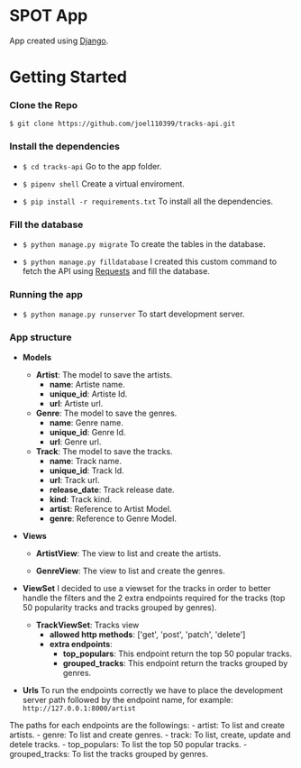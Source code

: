 # SPOT App

App created using [Django](https://www.djangoproject.com/ "Django").

# Getting Started

### Clone the Repo

`$ git clone https://github.com/joel110399/tracks-api.git`

### Install the dependencies
- `$ cd tracks-api`  Go to the app folder.

- `$ pipenv shell` Create a virtual enviroment.

- `$ pip install -r requirements.txt` To install all the dependencies.


### Fill the database

- `$ python manage.py migrate` To create the tables in the database.

- `$ python manage.py filldatabase` I created this custom command to fetch the API using [Requests](https://docs.python-requests.org/en/latest/ "Requests") and fill the database.

### Running the app

- `$ python manage.py runserver` To start development server.

### App structure

- **Models**
	- **Artist**: The model to save the artists.
		- **name**: Artiste name.
		- **unique_id**: Artiste Id.
		- **url**: Artiste url.
	- **Genre**: The model to save the genres.
		- **name**: Genre name.
		- **unique_id**: Genre Id.
		- **url**: Genre url.
	- **Track**: The model to save the tracks.
		- **name**: Track name.
		- **unique_id**: Track Id.
		- **url**: Track url.
		- **release_date**: Track release date.
		- **kind**: Track kind.
		- **artist**: Reference to Artist Model.
		- **genre**: Reference to Genre Model.

- **Views**
	- **ArtistView**: The view to list and create the artists.

	- **GenreView**: The view to list and create the genres.

- **ViewSet**
	I decided to use a viewset for the tracks in order to better handle the filters and the 2 extra endpoints required for the tracks (top 50 popularity tracks and tracks grouped by genres).
	- **TrackViewSet**: Tracks view
		- **allowed http methods**: ['get', 'post', 'patch', 'delete']
		- **extra endpoints**:
			- **top_populars**: This endpoint return the top 50 popular tracks.
			- **grouped_tracks**: This endpoint return the tracks grouped by genres.

- **Urls**
To run the endpoints correctly we have to place the development server path followed by the endpoint name, for example:
	`http://127.0.0.1:8000/artist`

The paths for each endpoints are the followings:
	- artist: To list and create artists.
	- genre: To list and create genres.
	- track: To list, create, update and detele tracks.
	- top_populars: To list the top 50 popular tracks.
	- grouped_tracks: To list the tracks grouped by genres.






